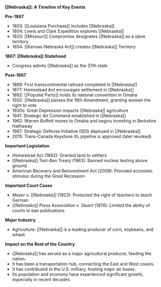 **[[Nebraska]]: A Timeline of Key Events**

**Pre-1867**
* 1803: [[Louisiana Purchase]] includes [[Nebraska]]
* 1804: Lewis and Clark Expedition explores [[Nebraska]]
* 1820: [[Missouri]] Compromise designates [[Nebraska]] as a slave territory
* 1854: [[Kansas-Nebraska Act]] creates [[Nebraska]] Territory

**1867: [[Nebraska]] Statehood**
* Congress admits [[Nebraska]] as the 37th state

**Post-1867**
* 1869: First transcontinental railroad completed in [[Nebraska]]
* 1877: Homestead Act encourages settlement in [[Nebraska]]
* 1892: [[Populist Party]] holds its national convention in Omaha
* 1920: [[Nebraska]] passes the 19th Amendment, granting women the right to vote
* 1930s: Great Depression impacts [[Nebraska]] agriculture
* 1941: Strategic Air Command established in [[Nebraska]]
* 1962: Warren Buffett moves to Omaha and begins investing in Berkshire Hathaway
* 1987: Strategic Defense Initiative (SDI) deployed in [[Nebraska]]
* 2015: Trans-Canada Keystone XL pipeline is approved (later revoked)

**Important Legislation**

* Homestead Act (1862): Granted land to settlers
* [[Nebraska]] Test-Ban Treaty (1963): Banned nuclear testing above ground
* American Recovery and Reinvestment Act (2009): Provided economic stimulus during the Great Recession

**Important Court Cases**

* *Meyer v. [[Nebraska]]* (1923): Protected the right of teachers to teach German
* *[[Nebraska]] Press Association v. Stuart* (1976): Limited the ability of courts to ban publications

**Major Industry**

* Agriculture: [[Nebraska]] is a leading producer of corn, soybeans, and wheat.

**Impact on the Rest of the Country**

* [[Nebraska]] has served as a major agricultural producer, feeding the nation.
* It has been a transportation hub, connecting the East and West coasts.
* It has contributed to the U.S. military, hosting major air bases.
* Its population and economy have experienced significant growth, especially in recent decades.